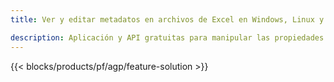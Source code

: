 ```yaml
---
title: Ver y editar metadatos en archivos de Excel en Windows, Linux y macOS 

description: Aplicación y API gratuitas para manipular las propiedades de los documentos de los archivos XLS y XLSX
---
```

{{< blocks/products/pf/agp/feature-solution >}} 

